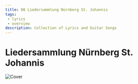 ```yaml
---
title: 08 Liedersammlung Nürnberg St. Johannis
tags: 
 - lyrics
 - overview
description: Collection of Lyrics and Guitar Songs
---
```


# Liedersammlung Nürnberg St. Johannis

![Cover](cover.png)
